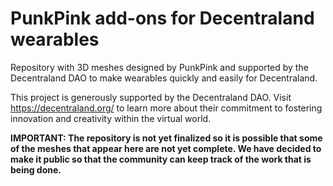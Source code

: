 # PunkPink add-ons for Decentraland wearables
Repository with 3D meshes designed by PunkPink and supported by the Decentraland DAO to make wearables quickly and easily for Decentraland.

This project is generously supported by the Decentraland DAO. Visit https://decentraland.org/ to learn more about their commitment to fostering innovation and creativity within the virtual world.

<b>IMPORTANT: The repository is not yet finalized so it is possible that some of the meshes that appear here are not yet complete. We have decided to make it public so that the community can keep track of the work that is being done.</b>
